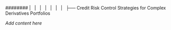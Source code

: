 ######## |   |   |   |   |   |   |   ├── Credit Risk Control Strategies for Complex Derivatives Portfolios

*Add content here*
